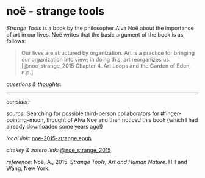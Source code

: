 # noë - strange tools


_Strange Tools_ is a book by the philosopher Alva Noë about the importance of art in our lives. Noë writes that the basic argument of the book is as follows:

>Our lives are structured by organization. Art is a practice for bringing our organization into view; in doing this, art reorganizes us.[@noe_strange_2015 Chapter 4. Art Loops and the Garden of Eden, n.p.]

_questions & thoughts:_

--- 

_consider:_


_source:_ Searching for possible third-person collaborators for #finger-pointing-moon, thought of Alva Noë and then noticed this book (which I had already downloaded some years ago!)

_local link:_ [noe-2015-strange.epub](hook://file/mT3dr3uDv?p=RHJvcGJveC9iaWJsaW9ncmFwaHkgcGRmcw==&n=noe-2015-strange.epub)

_citekey & zotero link:_ [@noe_strange_2015](zotero://select/items/1_GJLYSMRA)

_reference:_ Noë, A., 2015. _Strange Tools, Art and Human Nature_. Hill and Wang, New York.


